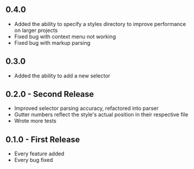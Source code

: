 ## 0.4.0
* Added the ability to specify a styles directory to improve performance on larger projects
* Fixed bug with context menu not working
* Fixed bug with markup parsing

## 0.3.0
* Added the ability to add a new selector

## 0.2.0 - Second Release
* Improved selector parsing accuracy, refactored into parser
* Gutter numbers reflect the style's actual position in their respective file
* Wrote more tests

## 0.1.0 - First Release
* Every feature added
* Every bug fixed
